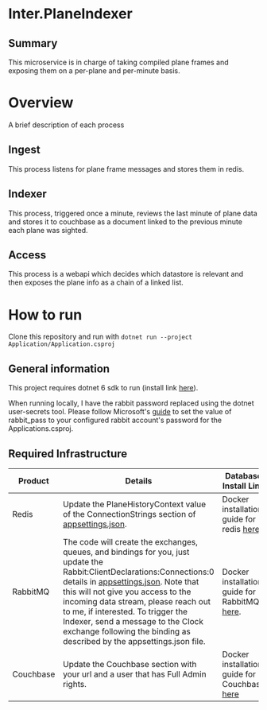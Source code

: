 # Inter.PlaneIndexer

## Summary
This microservice is in charge of taking compiled plane frames and exposing them on a per-plane
and per-minute basis.

# Overview
A brief description of each process

## Ingest

This process listens for plane frame messages and stores them in redis.

## Indexer

This process, triggered once a minute, reviews the last minute of plane data and stores it to couchbase as a document linked to the previous minute each plane was sighted.

## Access

This process is a webapi which decides which datastore is relevant and then exposes the plane info as a chain of a linked list.

# How to run

Clone this repository and run with `dotnet run --project Application/Application.csproj`

## General information

This project requires dotnet 6 sdk to run (install link [here](https://dotnet.microsoft.com/en-us/download/dotnet/6.0)).

When running locally, I have the rabbit password replaced using the dotnet user-secrets tool. 
Please follow Microsoft's [guide](https://learn.microsoft.com/en-us/aspnet/core/security/app-secrets?view=aspnetcore-6.0&tabs=linux) to set the value of rabbit_pass to your configured rabbit account's password for the Applications.csproj.

## Required Infrastructure
|Product|Details|Database Install Link|
|-|-|-|
|Redis| Update the PlaneHistoryContext value of the ConnectionStrings section of [appsettings.json](Application/appsettings.json).| Docker installation guide for redis [here](https://github.com/bitnami/containers/blob/main/bitnami/redis/README.md).|
|RabbitMQ| The code will create the exchanges, queues, and bindings for you, just update the Rabbit:ClientDeclarations:Connections:0 details in [appsettings.json](Application/appsettings.json). Note that this will not give you access to the incoming data stream, please reach out to me, if interested.  To trigger the Indexer, send a message to the Clock exchange following the binding as described by the appsettings.json file.| Docker installation guide for RabbitMQ [here](https://hub.docker.com/_/rabbitmq).|
|Couchbase| Update the Couchbase section with your url and a user that has Full Admin rights.| Docker installation guide for Couchbase [here](https://docs.couchbase.com/server/current/install/getting-started-docker.html)|
